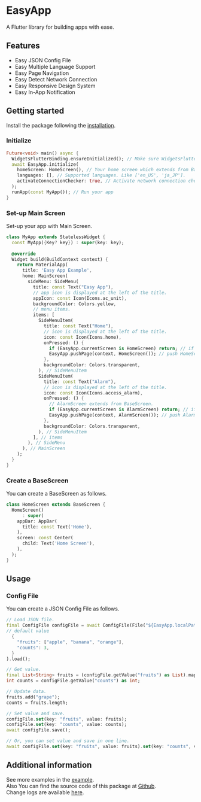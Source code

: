 <!-- 
This README describes the package. If you publish this package to pub.dev,
this README's contents appear on the landing page for your package.

For information about how to write a good package README, see the guide for
[writing package pages](https://dart.dev/guides/libraries/writing-package-pages). 

For general information about developing packages, see the Dart guide for
[creating packages](https://dart.dev/guides/libraries/create-library-packages)
and the Flutter guide for
[developing packages and plugins](https://flutter.dev/developing-packages). 
-->

# EasyApp
A Flutter library for building apps with ease.

## Features

- Easy JSON Config File
- Easy Multiple Language Support
- Easy Page Navigation
- Easy Detect Network Connection
- Easy Responsive Design System
- Easy In-App Notification

## Getting started

Install the package following the [installation](https://pub.dev/packages/easy_app/install).

### Initialize
```dart
Future<void> main() async {
  WidgetsFlutterBinding.ensureInitialized(); // Make sure WidgetsFlutterBinding is initialized.
  await EasyApp.initialize(
    homeScreen: HomeScreen(), // Your home screen which extends from BaseScreen. 
    languages: [], // Supported languages. Like ['en_US', 'ja_JP'].
    activateConnectionChecker: true, // Activate network connection checker.
  );
  runApp(const MyApp()); // Run your app
}
```

### Set-up Main Screen
Set-up your app with Main Screen.
```dart
class MyApp extends StatelessWidget {
  const MyApp({Key? key}) : super(key: key);
  
  @override
  Widget build(BuildContext context) {
    return MaterialApp(
      title: 'Easy App Example',
      home: MainScreen(
        sideMenu: SideMenu(
          title: const Text("Easy App"),
          // app icon is displayed at the left of the title.
          appIcon: const Icon(Icons.ac_unit),
          backgroundColor: Colors.yellow,
          // menu items.
          items: [
            SideMenuItem(
              title: const Text("Home"),
              // icon is displayed at the left of the title.
              icon: const Icon(Icons.home),
              onPressed: () {
                if (EasyApp.currentScreen is HomeScreen) return; // if already on HomeScreen, do nothing.
                EasyApp.pushPage(context, HomeScreen()); // push HomeScreen.
              },
              backgroundColor: Colors.transparent,
            ), // SideMenuItem
            SideMenuItem(
              title: const Text("Alarm"),
              // icon is displayed at the left of the title.
              icon: const Icon(Icons.access_alarm),
              onPressed: () {
                // AlarmScreen extends from BaseScreen.
                if (EasyApp.currentScreen is AlarmScreen) return; // if already on AlarmScreen, do nothing.
                EasyApp.pushPage(context, AlarmScreen()); // push AlarmScreen.
              },
              backgroundColor: Colors.transparent,
            ), // SideMenuItem
          ], // items
        ), // SideMenu
      ), // MainScreen
    );
  }
}
```

### Create a BaseScreen
You can create a BaseScreen as follows.
```dart
class HomeScreen extends BaseScreen {
  HomeScreen()
      : super(
    appBar: AppBar(
      title: const Text('Home'),
    ),
    screen: const Center(
      child: Text('Home Screen'),
    ),
  );
}
```

## Usage

### Config File
You can create a JSON Config File as follows.
```dart
// Load JSON file.
final ConfigFile configFile = await ConfigFile(File("${EasyApp.localPath}/config.json"),
// default value
  {
    "fruits": ["apple", "banana", "orange"],
    "counts": 3,
  }
).load();

// Get value.
final List<String> fruits = (configFile.getValue("fruits") as List).map((fruit) => fruit as String).toList();
int counts = configFile.getValue("counts") as int;

// Update data.
fruits.add("grape");
counts = fruits.length;

// Set value and save.
configFile.set(key: "fruits", value: fruits);
configFile.set(key: "counts", value: counts);
await configFile.save();

// Or, you can set value and save in one line.
await configFile.set(key: "fruits", value: fruits).set(key: "counts", value: counts).save();
```

## Additional information

See more examples in the [example](https://pub.dev/packages/easy_app/example).  
Also You can find the source code of this package at [Github](https://github.com/yuko1101/EasyApp).  
Change logs are available [here](https://pub.dev/packages/easy_app/changelog).  
